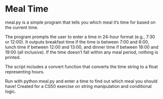 # Meal Time

meal.py is a simple program that tells you which meal it’s time for based on the current time.

The program prompts the user to enter a time in 24-hour format (e.g., 7:30 or 12:00).
It outputs breakfast time if the time is between 7:00 and 8:00, lunch time if between 12:00 and 13:00, and dinner time if between 18:00 and 19:00 (all inclusive).
If the time doesn’t fall within any meal period, nothing is printed.

The script includes a convert function that converts the time string to a float representing hours.

Run with python meal.py and enter a time to find out which meal you should have!
Created for a CS50 exercise on string manipulation and conditional logic.